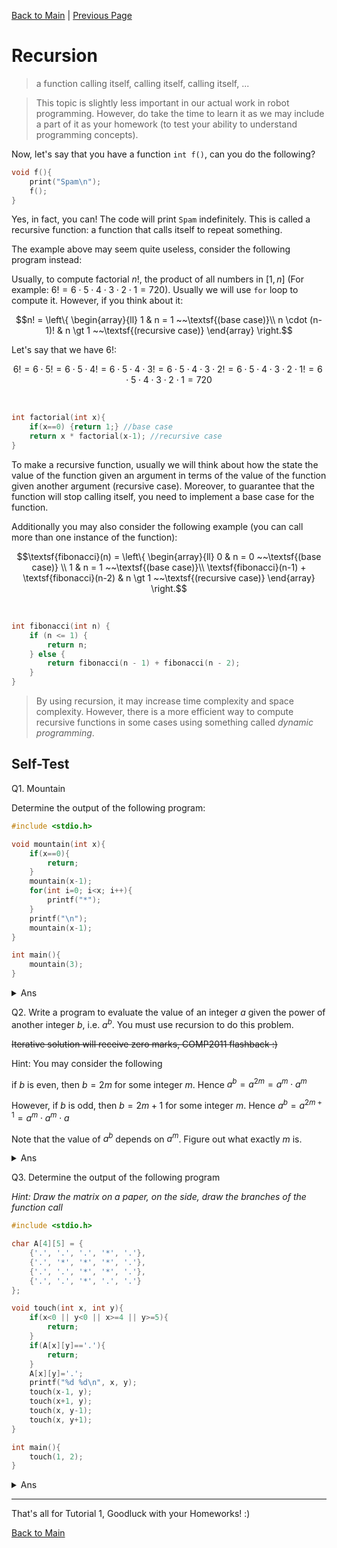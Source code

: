 [Back to Main](README.md) | [Previous Page](11-multi-file-programming.md)


# Recursion

> a function calling itself, calling itself, calling itself, ...

> This topic is slightly less important in our actual work in robot programming. However, do take the time to learn it as we may include a part of it as your homework (to test your ability to understand programming concepts).

Now, let's say that you have a function `int f()`, can you do the following?

```c
void f(){
    print("Spam\n");
    f();
}
```
Yes, in fact, you can! The code will print `Spam` indefinitely. This is called a recursive function: a function that calls itself to repeat something.

The example above may seem quite useless, consider the following program instead:


Usually, to compute factorial $n!$, the product of all numbers in $[1, n]$ (For example: $6! = 6 \cdot 5 \cdot 4 \cdot 3 \cdot 2 \cdot 1 =720$). Usually we will use `for` loop to compute it. However, if you think about it:

```math
n! = \left\{ \begin{array}{ll} 1  & n = 1 ~~\textsf{(base case)}\\ n \cdot (n-1)! & n \gt 1 ~~\textsf{(recursive case)}  \end{array} \right.
```

Let's say that we have $6!$:

```math
6! = 6 \cdot 5! = 6 \cdot 5 \cdot 4! = 6 \cdot 5 \cdot 4 \cdot 3! = 6\cdot 5 \cdot 4 \cdot 3 \cdot 2! = 6 \cdot 5 \cdot 4 \cdot 3 \cdot 2 \cdot 1! = 6 \cdot 5 \cdot 4 \cdot 3 \cdot 2 \cdot 1 = 720
```
</br>

```c
int factorial(int x){
    if(x==0) {return 1;} //base case
    return x * factorial(x-1); //recursive case
}
```



To make a recursive function, usually we will think about how the state the value of the function given an argument in terms of the value of the function given another argument (recursive case). Moreover, to guarantee that the function will stop calling itself, you need to implement a base case for the function.

Additionally you may also consider the following example (you can call more than one instance of the function):


```math
\textsf{fibonacci}(n) = \left\{ \begin{array}{ll} 0 & n = 0 ~~\textsf{(base case)} \\ 1  & n = 1 ~~\textsf{(base case)}\\ \textsf{fibonacci}(n-1) + \textsf{fibonacci}(n-2) & n \gt 1 ~~\textsf{(recursive case)}  \end{array} \right.
```

</br>

```c
int fibonacci(int n) {
    if (n <= 1) {
        return n;
    } else {
        return fibonacci(n - 1) + fibonacci(n - 2);
    }
}
```

> By using recursion, it may increase time complexity and space complexity. However, there is a more efficient way to compute recursive functions in some cases using something called *dynamic programming*.


## Self-Test

Q1. Mountain

Determine the output of the following program:
```c
#include <stdio.h>

void mountain(int x){
    if(x==0){
        return;
    }
    mountain(x-1);
    for(int i=0; i<x; i++){
        printf("*");
    }
    printf("\n");
    mountain(x-1);
}

int main(){
    mountain(3);
}
```

<details>

<summary>Ans</summary>

```
*
**
*
***
*
**
*
```

</details>

Q2. Write a program to evaluate the value of an integer $a$ given the power of another integer $b$, i.e. $a^b$. You must use recursion to do this problem.

~~Iterative solution will receive zero marks, COMP2011 flashback :)~~

Hint: You may consider the following

if $b$ is even, then $b = 2m$ for some integer $m$. Hence $a^b = a^{2m} = a^m \cdot a^m$

However, if $b$ is odd, then $b = 2m + 1$ for some integer $m$. Hence $a^b = a^{2m+1} = a^m \cdot a^m \cdot a$

Note that the value of $a^b$ depends on $a^m$. Figure out what exactly $m$ is.

<details>

```c
#include <stdio.h>

int power(int a, int b){
    if(b==0){
        return 1;
    }
    if(b==1){
        return a;
    }
    int x = power(a, b/2);
    if(b%2==0){
        return x*x;
    }else{
        return x*x*a;
    }
}

int main(){
    //For testing, I would like to compute:
    printf("%d", power(2, 17));
    //prints 131072, which is correct
}
```

<summary>Ans</summary>

</details>


Q3. Determine the output of the following program

*Hint: Draw the matrix on a paper, on the side, draw the branches of the function call*
```c
#include <stdio.h>

char A[4][5] = {
    {'.', '.', '.', '*', '.'},
    {'.', '*', '*', '*', '.'},
    {'.', '.', '*', '*', '.'},
    {'.', '.', '*', '.', '.'}
};

void touch(int x, int y){
    if(x<0 || y<0 || x>=4 || y>=5){
        return;
    }
    if(A[x][y]=='.'){
        return;
    }
    A[x][y]='.';
    printf("%d %d\n", x, y);
    touch(x-1, y);
    touch(x+1, y);
    touch(x, y-1);
    touch(x, y+1);
}

int main(){
    touch(1, 2);
}
```

<details>

```
1 2
2 2
3 2
2 3
1 3
0 3
1 1
```

<summary>Ans</summary>

</details>

---

That's all for Tutorial 1, Goodluck with your Homeworks! :)

[Back to Main](README.md#homeworks)
